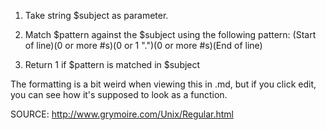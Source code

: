 1. Take string $subject as parameter.
2. Match $pattern against the $subject using the following pattern:
(Start of line)(0 or more #s)(0 or 1 ".")(0 or more #s)(End of line)

3. Return 1 if $pattern is matched in $subject

<?php
function checkFloat($subject){
	$pattern = '/^[0-9]\{0,\}[.]\{0,1\}[0-9]\{0,\}$/';
	return preg_match($pattern, $subject);
}
?>

The formatting is a bit weird when viewing this in .md, but if you click edit, you can see how it's supposed to look as a function.

SOURCE: http://www.grymoire.com/Unix/Regular.html